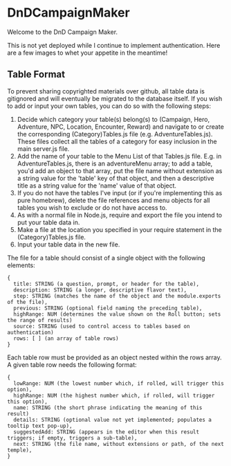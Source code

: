# DnDCampaignMaker
Welcome to the DnD Campaign Maker.

This is not yet deployed while I continue to implement authentication.  Here are a few images to whet your appetite in the meantime!



## Table Format
To prevent sharing copyrighted materials over github, all table data is gitignored and will eventually be migrated to the database itself.  If you wish to add or input your own tables, you can do so with the following steps:
1. Decide which category your table(s) belong(s) to (Campaign, Hero, Adventure, NPC, Location, Encounter, Reward) and navigate to or create the corresponding (Category)Tables.js file (e.g. AdventureTables.js).  These files collect all the tables of a category for easy inclusion in the main server.js file.
2. Add the name of your table to the Menu List of that Tables.js file.  E.g. in AdventureTables.js, there is an adventureMenu array; to add a table, you'd add an object to that array, put the file name without extension as a string value for the 'table' key of that object, and then a descriptive title as a string value for the 'name' value of that object.
3. If you do not have the tables I've input (or if you're implementing this as pure homebrew), delete the file references and menu objects for all tables you wish to exclude or do not have access to.
4. As with a normal file in Node.js, require and export the file you intend to put your table data in.
5. Make a file at the location you specified in your require statement in the (Category)Tables.js file.
6. Input your table data in the new file.

The file for a table should consist of a single object with the following elements:
```
{
  title: STRING (a question, prompt, or header for the table),
  description: STRING (a longer, descriptive flavor text),
  step: STRING (matches the name of the object and the module.exports of the file),
  previous: STRING (optional field naming the preceding table),
  highRange: NUM (determines the value shown on the Roll button; sets the range of results)
  source: STRING (used to control access to tables based on authentication)
  rows: [ ] (an array of table rows)
}
```

Each table row must be provided as an object nested within the rows array.  A given table row needs the following format:
```
{
  lowRange: NUM (the lowest number which, if rolled, will trigger this option),
  highRange: NUM (the highest number which, if rolled, will trigger this option),
  name: STRING (the short phrase indicating the meaning of this result)
  details: STRING (optional value not yet implemented; populates a tooltip text pop-up),
  suggestedAdd: STRING (appears in the editor when this result triggers; if empty, triggers a sub-table),
  next: STRING (the file name, without extensions or path, of the next temple),
}
```